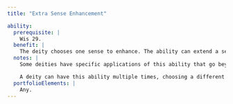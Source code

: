 ```yaml
---
title: "Extra Sense Enhancement"

ability:
  prerequisite: |
    Wis 29.
  benefit: |
    The deity chooses one sense to enhance. The ability can extend a sense's range one mile per divine rank, or it can allow the sense to ignore one type of physical or magical blockage. The enhanced sense can penetrate 10 feet of a physical barrier per rank or 100 feet of a less tangible barrier (such as fog or smoke) per rank.
  notes: |
    Some deities have specific applications of this ability that go beyond the normal senses.

    A deity can have this ability multiple times, choosing a different sense each time.
  portfolioElements: |
    Any.
---
```

